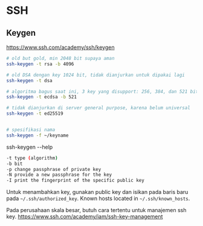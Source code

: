 # SSH

## Keygen
https://www.ssh.com/academy/ssh/keygen

```sh
# old but gold, min 2048 bit supaya aman
ssh-keygen -t rsa -b 4096 

# old DSA dengan key 1024 bit, tidak dianjurkan untuk dipakai lagi
ssh-keygen -t dsa 

# algoritma bagus saat ini, 3 key yang disupport: 256, 384, dan 521 bit
ssh-keygen -t ecdsa -b 521 

# tidak dianjurkan di server general purpose, karena belum universal
ssh-keygen -t ed25519 


# spesifikasi nama
ssh-keygen -f ~/keyname
```

ssh-keygen --help
```sh
-t type (algorithm)
-b bit
-p change passphrase of private key
-N provide a new passphrase for the key
-I print the fingerprint of the specific public key
```

Untuk menambahkan key, gunakan public key dan isikan pada baris baru pada `~/.ssh/authorized_key`. Known hosts located in `~/.ssh/known_hosts`.

Pada perusahaan skala besar, butuh cara tertentu untuk manajemen ssh key. https://www.ssh.com/academy/iam/ssh-key-management

